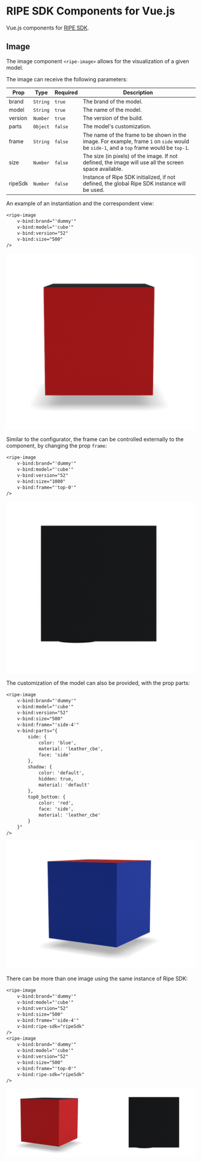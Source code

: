 # RIPE SDK Components for Vue.js

Vue.js components for [RIPE SDK](https://github.com/ripe-tech/ripe-sdk).

## Image

The image component `<ripe-image>` allows for the visualization of a given model. 

The image can receive the following parameters:

| Prop        | Type    | Required | Description |
| ----------- | ------- | -------- | ----------- |
| brand      | `String` | `true` | The brand of the model. | 
| model   | `String` | `true` | The name of the model. |
| version   | `Number` | `true`  | The version of the build. |
| parts   | `Object` | `false`  | The model's customization. |
| frame   | `String` | `false`  | The name of the frame to be shown in the image. For example, frame `1` on `side` would be `side-1`, and a `top` frame would be `top-1`.  |
| size   | `Number` | `false`  | The size (in pixels) of the image. If not defined, the image will use all the screen space available. |
| ripeSdk   | `Number` | `false`  | Instance of Ripe SDK initialized, if not defined, the global Ripe SDK instance will be used. |

An example of an instantiation and the correspondent view:

```
<ripe-image 
    v-bind:brand="'dummy'"
    v-bind:model="'cube'"
    v-bind:version="52"
    v-bind:size="500"
/>
```

![Image Example](./images/image.png)

Similar to the configurator, the frame can be controlled externally to the component, by changing the prop `frame`:

```
<ripe-image
    v-bind:brand="'dummy'"
    v-bind:model="'cube'"
    v-bind:version="52"
    v-bind:size="1000"
    v-bind:frame="'top-0'"
/>
```

![Image with Frame Example](./images/image-frame.png)

The customization of the model can also be provided, with the prop parts:

```
<ripe-image
    v-bind:brand="'dummy'"
    v-bind:model="'cube'"
    v-bind:version="52"
    v-bind:size="500"
    v-bind:frame="'side-4'"
    v-bind:parts="{
        side: {
            color: 'blue',
            material: 'leather_cbe',
            face: 'side'
        },
        shadow: {
            color: 'default',
            hidden: true,
            material: 'default'
        },
        top0_bottom: {
            color: 'red',
            face: 'side',
            material: 'leather_cbe'
        }
    }"
/>
```

![Image with Parts Example](./images/image-parts.png)

There can be more than one image using the same instance of Ripe SDK:

```
<ripe-image
    v-bind:brand="'dummy'"
    v-bind:model="'cube'"
    v-bind:version="52"
    v-bind:size="500"
    v-bind:frame="'side-4'"
    v-bind:ripe-sdk="ripeSdk"
/>
<ripe-image
    v-bind:brand="'dummy'"
    v-bind:model="'cube'"
    v-bind:version="52"
    v-bind:size="500"
    v-bind:frame="'top-0'"
    v-bind:ripe-sdk="ripeSdk"
/>
```

![Multiple Images](./images/multiple-images.png)